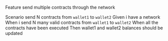 Feature send multiple contracts through the network

Scenario send N contracts from `wallet1` to `wallet2`
Given i have a network
When i send N many valid contracts from `wallet1` to `wallet2`
When all the contracts have been executed
Then wallet1 and wallet2 balances should be updated
